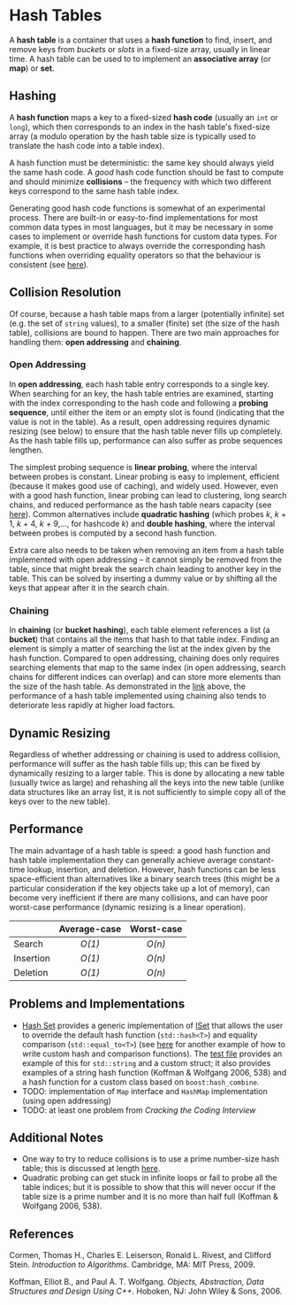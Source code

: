 # Hash Tables

A **hash table** is a container that uses a **hash function** to find, insert, and remove keys from *buckets* or *slots* in a fixed-size array, usually in linear time. A hash table can be used to to implement an **associative array** (or **map**) or **set**.

## Hashing

A **hash function** maps a key to a fixed-sized **hash code** (usually an `int` or `long`), which then corresponds to an index in the hash table's fixed-size array (a modulo operation by the hash table size is typically used to translate the hash code into a table index).

A hash function must be deterministic: the same key should always yield the same hash code. A _good_ hash code function should be fast to compute and should minimize **collisions** – the frequency with which two different keys correspond to the same hash table index.

Generating good hash code functions is somewhat of an experimental process. There are built-in or easy-to-find implementations for most common data types in most languages, but it may be necessary in some cases to implement or override hash functions for custom data types. For example, it is best practice to always override the corresponding hash functions when overriding equality operators so that the behaviour is consistent (see [here](https://www.geeksforgeeks.org/override-equalsobject-hashcode-method/)). 

## Collision Resolution

Of course, because a hash table maps from a larger (potentially infinite) set (e.g. the set of `string` values), to a smaller (finite) set (the size of the hash table), collisions are bound to happen. There are two main approaches for handling them: **open addressing** and **chaining**. 

### Open Addressing

In **open addressing**, each hash table entry corresponds to a single key. When searching for an key, the hash table entries are examined, starting with the index corresponding to the hash code and following a **probing sequence**, until either the item or an empty slot is found (indicating that the value is not in the table). As a result, open addressing requires dynamic resizing (see below) to ensure that the hash table never fills up completely. As the hash table fills up, performance can also suffer as probe sequences lengthen.

The simplest probing sequence is **linear probing**, where the interval between probes is constant. Linear probing is easy to implement, efficient (because it makes good use of caching), and widely used. However, even with a good hash function, linear probing can lead to clustering, long search chains, and reduced performance as the hash table nears capacity (see [here](https://upload.wikimedia.org/wikipedia/commons/1/1c/Hash_table_average_insertion_time.png)). Common alternatives include **quadratic hashing** (which probes _k_, _k_ + 1, _k_ + 4, _k_ + 9,..., for hashcode _k_) and **double hashing**, where the interval between probes is computed by a second hash function.

Extra care also needs to be taken when removing an item from a hash table implemented with open addressing – it cannot simply be removed from the table, since that might break the search chain leading to another key in the table. This can be solved by inserting a dummy value or by shifting all the keys that appear after it in the search chain.

### Chaining

In **chaining** (or **bucket hashing**), each table element references a list (a **bucket**) that contains all the items that hash to that table index. Finding an element is simply a matter of searching the list at the index given by the hash function. Compared to open addressing, chaining does only requires searching elements that map to the same index (in open addressing, search chains for different indices can overlap) and can store more elements than the size of the hash table. As demonstrated in the [link](https://upload.wikimedia.org/wikipedia/commons/1/1c/Hash_table_average_insertion_time.png) above, the performance of a hash table implemented using chaining also tends to deteriorate less rapidly at higher load factors.

## Dynamic Resizing

Regardless of whether addressing or chaining is used to address collision, performance will suffer as the hash table fills up; this can be fixed by dynamically resizing to a larger table. This is done by allocating a new table (usually twice as large) and rehashing all the keys into the new table (unlike data structures like an array list, it is not sufficiently to simple copy all of the keys over to the new table).

## Performance

The main advantage of a hash table is speed: a good hash function and hash table implementation they can generally achieve average constant-time lookup, insertion, and deletion. However, hash functions can be less space-efficient than alternatives like a binary search trees (this might be a particular consideration if the key objects take up a lot of memory), can become very inefficient if there are many collisions, and can have poor worst-case performance (dynamic resizing is a linear operation).

|             | Average-case | Worst-case |
|-------------|:------------:|:----------:|
| Search      | _O(1)_       | _O(n)_     |
| Insertion   | _O(1)_       | _O(n)_     |
| Deletion    | _O(1)_       | _O(n)_     |


## Problems and Implementations

* [Hash Set](HashSet.h) provides a generic implementation of [ISet](ISet.h) that allows the user to override the default hash function (`std::hash<T>`) and equality comparison (`std::equal_to<T>`) (see [here](https://thispointer.com/using-unordered_set-with-custom-hasher-and-comparision-function/) for another example of how to write custom hash and comparison functions). The [test file](tst_HashSet.cpp) provides an example of this for `std::string` and a custom struct; it also provides examples of a string hash function (Koffman & Wolfgang 2006, 538) and a hash function for a custom class based on `boost:hash_combine`. 
* TODO: implementation of `Map` interface and `HashMap` implementation (using open addressing)
* TODO: at least one problem from _Cracking the Coding Interview_

## Additional Notes

* One way to try to reduce collisions is to use a prime number-size hash table; this is discussed at length [here](https://stackoverflow.com/questions/1145217/why-should-hash-functions-use-a-prime-number-modulus).
* Quadratic probing can get stuck in infinite loops or fail to probe all the table indices; but it is possible to show that this will never occur if the table size is a prime number and it is no more than half full (Koffman & Wolfgang 2006, 538).

## References

Cormen, Thomas H., Charles E. Leiserson, Ronald L. Rivest, and Clifford Stein. _Introduction to Algorithms_. Cambridge, MA: MIT Press, 2009.

Koffman, Elliot B., and Paul A. T. Wolfgang. _Objects, Abstraction, Data Structures and Design Using C++_. Hoboken, NJ: John Wiley &amp; Sons, 2006.
